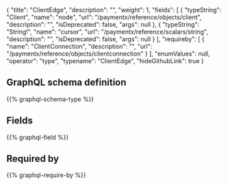 {
  "title": "ClientEdge",
  "description": "",
  "weight": 1,
  "fields": [
    {
      "typeString": "Client",
      "name": "node",
      "url": "/paymentx/reference/objects/client",
      "description": "",
      "isDeprecated": false,
      "args": null
    },
    {
      "typeString": "String!",
      "name": "cursor",
      "url": "/paymentx/reference/scalars/string",
      "description": "",
      "isDeprecated": false,
      "args": null
    }
  ],
  "requireby": [
    {
      "name": "ClientConnection",
      "description": "",
      "url": "/paymentx/reference/objects/clientconnection"
    }
  ],
  "enumValues": null,
  "operator": "type",
  "typename": "ClientEdge",
  "hideGithubLink": true
}
## GraphQL schema definition

{{% graphql-schema-type %}}

## Fields

{{% graphql-field %}}

## Required by

{{% graphql-require-by %}}
